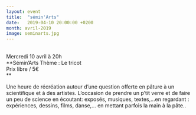 ```yaml
---
layout: event
title:  "sémin'Arts"
date:   2019-04-10 20:00:00 +0200
month: avril-2019
image: seminarts.jpg
---
```



<br /> Mercredi 10 avril à 20h<br /> **Sémin’Arts  Thème : Le tricot  
Prix libre / 5€  
** 



Une heure de récréation autour d’une question offerte en pâture à un scientifique et à des artistes. L’occasion de prendre un p’tit verre et de faire un peu de science en écoutant: exposés, musiques, textes,…en regardant : expériences, dessins, films, danse,… en mettant parfois la main à la pâte..